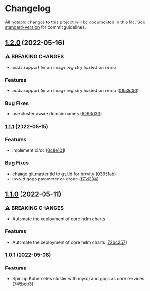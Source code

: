 # Changelog

All notable changes to this project will be documented in this file. See [standard-version](https://github.com/conventional-changelog/standard-version) for commit guidelines.

## [1.2.0](https://git.strawberryelk.com/dblencowe/pantheon/compare/v1.1.1...v1.2.0) (2022-05-16)


### ⚠ BREAKING CHANGES

* adds support for an image registry hosted on nemo

### Features

* adds support for an image registry hosted on nemo ([08a3d56](https://git.strawberryelk.com/dblencowe/pantheon/commit/08a3d568c680f8bfbea8e3141583e905efe95b1d))


### Bug Fixes

* use cluster aware domain names ([8093d33](https://git.strawberryelk.com/dblencowe/pantheon/commit/8093d33ec4d75d2e91d6a93128b8c7b5116db2b1))

### [1.1.1](https://git.strawberryelk.com/dblencowe/pantheon/compare/v1.1.0...v1.1.1) (2022-05-15)


### Features

* implement ci/cd ([0c8e101](https://git.strawberryelk.com/dblencowe/pantheon/commit/0c8e1016dcb42ccd16b0c6183a2829b376e81f57))


### Bug Fixes

* change git.master.tld to git.tld for brevity ([03951ab](https://git.strawberryelk.com/dblencowe/pantheon/commit/03951ab780a344974f70aee4b4960b29eadba376))
* invalid gogs parameter on drone ([f71d394](https://git.strawberryelk.com/dblencowe/pantheon/commit/f71d394f057b25a082b616944f51dee009810c4f))

## [1.1.0](https://ssh.git.master.strawberryelk.com/dblencowe/pantheon-playbook/compare/v1.0.1...v1.1.0) (2022-05-11)


### ⚠ BREAKING CHANGES

* Automate the deployment of core helm charts

### Features

* Automate the deployment of core helm charts ([72bc257](https://ssh.git.master.strawberryelk.com/dblencowe/pantheon-playbook/commit/72bc2575c56718f8cda46f52eb5550c0ee9a49b1))

### 1.0.1 (2022-05-08)


### Features

* Spin up Kubernetes cluster with mysql and gogs as core services ([745bcb3](https://git.master.strawberryelk.com/dblencowe/pantheon-playbook/commit/745bcb3c41d163c8f73be04e40afbd4b953e67fb))
